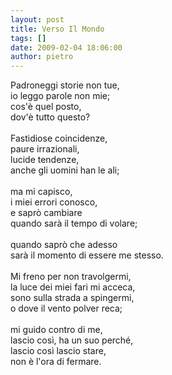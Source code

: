 ```yaml
---
layout: post
title: Verso Il Mondo
tags: []
date: 2009-02-04 18:06:00
author: pietro
---
```

Padroneggi storie non tue,<br/>io leggo parole non mie;<br/>cos'è quel posto,<br/>dov'è tutto questo?<br/><br/>Fastidiose coincidenze,<br/>paure irrazionali,<br/>lucide tendenze,<br/>anche gli uomini han le ali;<br/><br/>ma mi capisco,<br/>i miei errori conosco,<br/>e saprò cambiare<br/>quando sarà il tempo di volare;<br/><br/>quando saprò che adesso<br/>sarà il momento di essere me stesso.<br/><br/>Mi freno per non travolgermi,<br/>la luce dei miei fari mi acceca,<br/>sono sulla strada a spingermi,<br/>o dove il vento polver reca;<br/><br/>mi guido contro di me,<br/>lascio così, ha un suo perché,<br/>lascio così lascio stare,<br/>non è l'ora di fermare.
